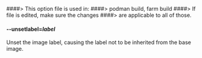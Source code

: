 ####> This option file is used in:
####>   podman build, farm build
####> If file is edited, make sure the changes
####> are applicable to all of those.
#### **--unsetlabel**=*label*

Unset the image label, causing the label not to be inherited from the base image.
